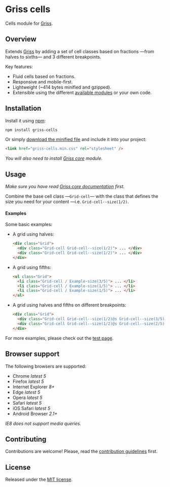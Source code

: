 # Griss cells

Cells module for [Griss](https://github.com/battaglr/griss/).

## Overview

Extends [Griss](https://github.com/battaglr/griss/) by adding a set of cell
classes based on fractions —from halves to sixths— and 3 different breakpoints.

Key features:

- Fluid cells based on fractions.
- Responsive and mobile-first.
- Lightweight (~414 bytes minified and gzipped).
- Extensible using the different
  [available modules](https://github.com/battaglr/griss/#available-modules)
  or your own code.

## Installation

Install it using [npm](https://npmjs.com):

```sh
npm install griss-cells
```

Or simply [download the minified file](dist/griss-cells.min.css) and include
it into your project:

```html
<link href="griss-cells.min.css" rel="stylesheet" />
```

*You will also need to install
[Griss core](https://github.com/battaglr/griss/#installation) module.*

## Usage

*Make sure you have read
[Griss core documentation](https://github.com/battaglr/griss/#usage) first.*

Combine the base cell class —`Grid-cell`— with the  class that defines the
size you need for your content —i.e. `Grid-cell--size(1/2)`.

#### Examples

Some basic examples:

- A grid using halves:

  ```html
  <div class="Grid">
    <div class="Grid-cell Grid-cell--size(1/2)"> ... </div>
    <div class="Grid-cell Grid-cell--size(1/2)"> ... </div>
  </div>
  ```

- A grid using fifths:

  ```html
  <ul class="Grid">
    <li class="Grid-cell / Example-size(3/5)"> ... </li>
    <li class="Grid-cell / Example-size(1/5)"> ... </li>
    <li class="Grid-cell / Example-size(1/5)"> ... </li>
  </ul>
  ```

- A grid using halves and fifths on different breakpoints:

  ```html
  <div class="Grid">
    <div class="Grid-cell Grid-cell--size(1/2)@s Grid-cell--size(3/5)@m"> ... </div>
    <div class="Grid-cell Grid-cell--size(1/2)@s Grid-cell--size(2/5)@m"> ... </div>
  </div>
  ```

For more examples, please check out the
[test page](https://battaglr.github.io/griss-cells/test/test.html).

## Browser support

The following browsers are supported:

- Chrome *latest 5*
- Firefox *latest 5*
- Internet Explorer *8+*
- Edge *latest 5*
- Opera *latest 5*
- Safari *latest 5*
- iOS Safari *latest 5*
- Android Browser *2.1+*

*IE8 does not support media queries.*

## Contributing

Contributions are welcome! Please, read the
[contribution guidelines](contributing.md) first.

## License

Released under the [MIT license](license.txt).
